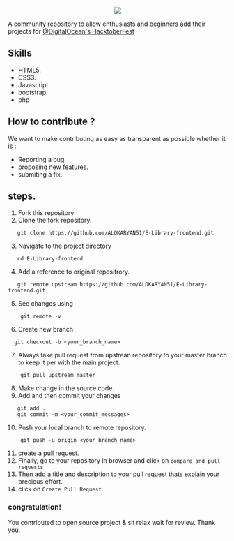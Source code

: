 <p align="center">
<img src="https://hacktoberfest.digitalocean.com/assets/HF-full-logo-b05d5eb32b3f3ecc9b2240526104cf4da3187b8b61963dd9042fdc2536e4a76c.svg">
</p>


A community repository to allow enthusiasts and beginners add their projects for [@DigitalOcean's HacktoberFest](https://hacktoberfest.digitalocean.com)

## Skills
* HTML5.
* CSS3.
* Javascript.
* bootstrap.
* php


## How to contribute ?
We want to make contributing as easy as transparent as possible whether it is :
 * Reporting a bug.
 * proposing new features.
 * submiting a fix.
 ## steps.
 1. Fork this repository
 2. Clone the fork repository.
 ```
    git clone https://github.com/ALOKARYAN51/E-Library-frontend.git
 ```
 3. Navigate to the project directory
 ```
    cd E-Library-frontend
 ```
 4. Add a reference to original repositrory.
 ```
    git remote upstream https://github.com/ALOKARYAN51/E-Library-frontend.git
  ```
  5. See changes using
```
    git remote -v
```
  6. Create new branch
  ```
    git checkout -b <your_branch_name> 
```
7. Always take pull request from upstrean repository to your master branch to keep it per with the main project.
```
    git pull upstream master
 ```
 8. Make change in the source code.
 9. Add and then commit your changes
 ```
    git add .
    git commit -m <your_commit_messages>
```
10. Push your local branch to remote repository.
```
    git push -u origin <your_branch_name>
```
11. create a pull request.
12. Finally, go to your repository in browser and click on `compare and pull requests`
13. Then add a title and description to your pull request thats explain your precious effort.
14. click on `Create Pull Request`
### congratulation!
You contributed to open source project & sit relax wait for review. Thank you.

